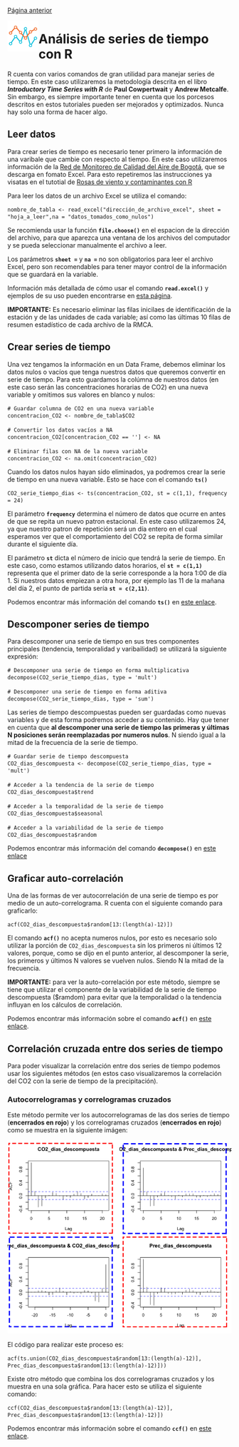 [Página anterior](../README.md)

<img src="../IMG/TS.png" align="left" width="70">

# Análisis de series de tiempo con R
R cuenta con varios comandos de gran utilidad para manejar series de tiempo. En este caso utilizaremos la metodología descrita en el libro ***Introductory Time Series with R*** de **Paul Cowpertwait** y **Andrew Metcalfe**. Sin embargo, es siempre importante tener en cuenta que los porcesos descritos en estos tutoriales pueden ser mejorados y optimizados. Nunca hay solo una forma de hacer algo.

## Leer datos
Para crear series de tiempo es necesario tener primero la información de una varibale que cambie con respecto al tiempo. En este caso utilizaremos información de la [Red de Monitoreo de Calidad del Aire de Bogotá](http://rmcab.ambientebogota.gov.co/Report/stationreport), que se descarga en fomato Excel. Para esto repetiremos las instrucciones ya visatas en el tutotial de [Rosas de viento y contaminantes con R](Tutoriales/rosas_viento_contaminantes.md)

Para leer los datos de un archivo Excel se utiliza el comando:
```
nombre_de_tabla <- read_excel("dirección_de_archivo_excel", sheet = "hoja_a_leer",na = "datos_tomados_como_nulos")
```
Se recomienda usar la función **`file.choose()`** en el espacion de la dirección del archivo, para que aparezca una ventana de los archivos del computador y se pueda seleccionar manualmente el archivo a leer.

Los parámetros **`sheet =`** y **`na =`** no son obligatorios para leer el archivo Excel, pero son recomendables para tener mayor control de la información que se guardará en la variable.

Información más detallada de cómo usar el comando **`read.excel()`** y ejemplos de su uso pueden encontrarse en [esta página](https://www.rdocumentation.org/packages/readxl/versions/1.3.1/topics/read_excel).

**IMPORTANTE:** Es necesario eliminar las filas inicilaes de identificación de la estación y de las unidades de cada variable; así como las últimas 10 filas de resumen estadístico de cada archivo de la RMCA.

## Crear series de tiempo
Una vez tengamos la información en un Data Frame, debemos eliminar los datos nulos o vacíos que tenga nuestros datos que queremos convertir en serie de tiempo. Para esto guardamos la colúmna de nuestros datos (en este caso serán las concentraciones horarias de CO2) en una nueva variable y omitimos sus valores en blanco y nulos:

```
# Guardar columna de CO2 en una nueva variable
concentracion_CO2 <- nombre_de_tabla$CO2

# Convertir los datos vacíos a NA
concentracion_CO2[concentracion_CO2 == ''] <- NA

# Eliminar filas con NA de la nueva variable
concentracion_CO2 <- na.omit(concentracion_CO2)
```

Cuando los datos nulos hayan sido eliminados, ya podremos crear la serie de tiempo en una nueva variable. Esto se hace con el comando **`ts()`**

```
CO2_serie_tiempo_dias <- ts(concentracion_CO2, st = c(1,1), frequency = 24)
```
El parámetro **`frequency`** determina el número de datos que ocurre en antes de que se repita un nuevo patron estacional. En este caso utilizaremos 24, ya que nuestro patron de repetición será un día entero en el cual esperamos ver que el comportamiento del CO2 se repita de forma similar durante el siguiente día.

El parámetro **`st`** dicta el número de inicio que tendrá la serie de tiempo. En este caso, como estamos utilizando datos horarios, el **`st = c(1,1)`** representa que el primer dato de la serie corresponde a la hora 1:00 de día 1. Si nuestros datos empiezan a otra hora, por ejemplo las 11 de la mañana del día 2, el punto de partida sería **`st = c(2,11)`**.

Podemos encontrar más información del comando **`ts()`** en [este enlace](https://www.rdocumentation.org/packages/stats/versions/3.6.2/topics/ts).

## Descomponer series de tiempo
Para descomponer una serie de tiempo en sus tres componentes principales (tendencia, temporalidad y varibailidad) se utilizará la siguiente expresión:

```
# Descomponer una serie de tiempo en forma multiplicativa
decompose(CO2_serie_tiempo_dias, type = 'mult')

# Descomponer una serie de tiempo en forma aditiva
decompose(CO2_serie_tiempo_dias, type = 'sum')
```

Las series de tiempo descompuestas pueden ser guardadas como nuevas variables y de esta forma podremos acceder a su contenido. Hay que tener en cuenta que **al descomponer una serie de tiempo las primeras y últimas N posiciones serán reemplazadas por numeros nulos**. N siendo igual a la mitad de la frecuencia de la serie de tiempo.

```
# Guardar serie de tiempo descompuesta
CO2_dias_descompuesta <- decompose(CO2_serie_tiempo_dias, type = 'mult')

# Acceder a la tendencia de la serie de tiempo
CO2_dias_descompuesta$trend

# Acceder a la temporalidad de la serie de tiempo
CO2_dias_descompuesta$seasonal

# Acceder a la variabilidad de la serie de tiempo
CO2_dias_descompuesta$random
```
Podemos encontrar más información del comando **`decompose()`** en [este enlace](https://www.rdocumentation.org/packages/stats/versions/3.6.2/topics/decompose)

## Graficar auto-correlación
Una de las formas de ver autocorrelación de una serie de tiempo es por medio de un auto-correlograma. R cuenta con el siguiente comando para graficarlo:

```
acf(CO2_dias_descompuesta$random[13:(length(a)-12)])
```

El comando **`acf()`** no acepta numeros nulos, por esto es necesario solo utilizar la porción de `CO2_dias_descompuesta` sin los primeros ni últimos 12 valores, porque, como se dijo en el punto anterior, al descomponer la serie, los primeros y últimos N valores se vuelven nulos. Siendo N la mitad de la frecuencia.

**IMPORTANTE:** para ver la auto-correlación por este método, siempre se tiene que utilizar el componente de la variabilidad de la serie de tiempo descompuesta ($ramdom) para evitar que la temporalidad o la tendencia influyan en los cálculos de correlación.

Podemos encontrar más información sobre el comando **`acf()`** en [este enlace](https://www.rdocumentation.org/packages/forecast/versions/8.12/topics/Acf).

## Correlación cruzada entre dos series de tiempo 
Para poder visualizar la correlación entre dos series de tiempo podemos usar los siguientes métodos (en estos caso visualizaremos la correlación del CO2 con la serie de tiempo de la precipitación).

### Autocorrelogramas y correlogramas cruzados
Este método permite ver los autocorrelogramas de las dos series de tiempo (**encerrados en rojo**) y los correlogramas cruzados (**encerrados en rojo**) como se muestra en la siguiente imágen:

![](../IMG/ccf3.png)

El código para realizar este proceso es:
```
acf(ts.union(CO2_dias_descompuesta$random[13:(length(a)-12)], Prec_dias_descompuesta$random[13:(length(a)-12)]))
```

Existe otro método que combina los dos correlogramas cruzados y los muestra en una sola gráfica. Para hacer esto se utiliza el siguiente comando:

```
ccf(CO2_dias_descompuesta$random[13:(length(a)-12)], Prec_dias_descompuesta$random[13:(length(a)-12)])
```
Podemos encontrar más información sobre el comando **`ccf()`** en [este enlace](https://www.rdocumentation.org/packages/tseries/versions/0.1-2/topics/ccf).